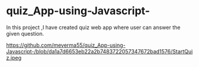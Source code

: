 # quiz_App-using-Javascript-
In this project ,I have created quiz web app where user can answer the given question. 



https://github.com/meverma55/quiz_App-using-Javascript-/blob/da1a7d6653eb22a2b7483722057347672bad1576/StartQuiz.jpeg
